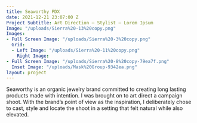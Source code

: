 ```yaml
---
title: Seaworthy PDX
date: 2021-12-21 23:07:00 Z
Project Subtitle: Art Direction — Stylist — Lorem Ipsum
Image: "/uploads/Sierra%20-13%20copy.png"
Images:
- Full Screen Image: "/uploads/Sierra%20-3%20copy.png"
  Grid:
  - Left Image: "/uploads/Sierra%20-11%20copy.png"
    Right Image: 
- Full Screen Image: "/uploads/Sierra%20-8%20copy-79ea7f.png"
  Inset Image: "/uploads/Mask%20Group-9342ea.png"
layout: project
---
```


Seaworthy is an organic jewelry brand committed to creating long lasting products made with intention. I was brought on to art direct a campaign shoot. With the brand’s point of view as the inspiration, I deliberately chose to cast, style and locate the shoot in a setting that felt natural while also elevated.